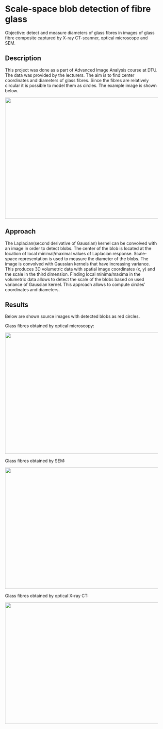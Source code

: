 # Scale-space blob detection of fibre glass

Objective: detect and measure diameters of glass fibres in images of glass fibre composite captured by X-ray CT-scanner, optical microscope and SEM.  

## Description

This project was done as a part of Advanced Image Analysis course at DTU. The data was provided by the lecturers. The aim is to find center coordinates and diameters of glass fibres. Since the fibres are relatively circular it is possible to model them as circles. The example image is shown below.

<p align="center">
  <img src="https://raw.githubusercontent.com/mikpat/Scale-space-blob-detection-on-X-ray-CT/master/Data/Optical.png" height="400" width="600">
</p>

## Approach

The Laplacian(second derivative of Gaussian) kernel can be convolved with an image in order to detect blobs. The center of the blob is located at the location of local minimal/maximal values of Laplacian response. Scale-space representation is used to measure the diameter of the blobs. The image is convolved with Gaussian kernels that have increasing variance. This produces 3D volumetric data with spatial image coordinates (x, y) and the scale in the third dimension. Finding local minima/maxima in the volumetric data allows to detect the scale of the blobs based on used variance of Gaussian kernel. This approach allows to compute circles' coordinates and diameters.

## Results

Below are shown source images with detected blobs as red circles.

Glass fibres obtained by optical microscopy:

<p align="center">
  <img src="https://raw.githubusercontent.com/mikpat/Scale-space-blob-detection-on-X-ray-CT/master/Output_imgs/Optical.png" height="400" width="600" >
</p>

Glass fibres obtained by SEM:

<p align="center">
  <img src="https://raw.githubusercontent.com/mikpat/Scale-space-blob-detection-on-X-ray-CT/master/Output_imgs/SEM.png" height="400" width="600" >
</p>

Glass fibres obtained by optical X-ray CT:

<p align="center">
  <img src="https://raw.githubusercontent.com/mikpat/Scale-space-blob-detection-on-X-ray-CT/master/Output_imgs/CT_synchrotron.png"  height="400" width="600">
</p>




